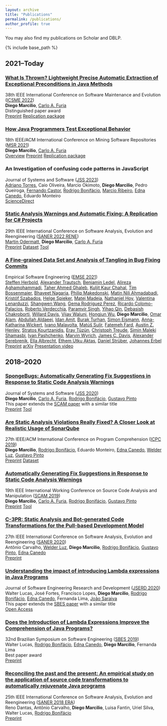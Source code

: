 ```yaml
---
layout: archive
title: "Publications"
permalink: /publications/
author_profile: true
---
```


You may also find my publications on
<i class="fab fa-fw fa-google" aria-hidden="true"></i>
<a href="https://scholar.google.com/citations?user=mFmiw14mkJEC" itemprop="sameAs" style="text-decoration:none;">Scholar</a>
and
<i class="ai ai-fw ai-dblp" aria-hidden="true"></i>
<a href="https://dblp.org/pers/hd/m/Marcilio:Diego" itemprop="sameAs" style="text-decoration:none;">DBLP</a>.

{% include base_path %}

## 2021–Today

### [What Is Thrown? Lightweight Precise Automatic Extraction of Exceptional Preconditions in Java Methods](https://dvmarcilio.github.io/papers/wit-icsme22.pdf)
38th IEEE International Conference on Software Maintenance and Evolution ([ICSME 2022](https://cyprusconferences.org/icsme2022/)) <br>
**Diego Marcilio**, [Carlo A. Furia](https://bugcounting.net/) <br>
<i class="fas fa-fw fa-star" aria-hidden="true"></i> Distinguished paper award<br />
<i class="fas fa-fw fa-file-pdf" aria-hidden="true"></i> [Preprint](https://dvmarcilio.github.io/papers/wit-icsme22.pdf)
<i class="fas fa-fw fa-copy" aria-hidden="true"></i> [Replication package](https://doi.org/10.6084/m9.figshare.19086992)

### [How Java Programmers Test Exceptional Behavior](https://dvmarcilio.github.io/msr21)
18th IEEE/ACM International Conference on Mining Software Repositories ([MSR 2021](https://2021.msrconf.org/track/msr-2021-technical-papers)) <br>
**Diego Marcilio**, [Carlo A. Furia](https://bugcounting.net/) <br>
<i class="fas fa-fw fa-file-alt" aria-hidden="true"></i> [Overview](https://dvmarcilio.github.io/msr21)
<i class="fas fa-fw fa-file-pdf" aria-hidden="true"></i> [Preprint](https://dvmarcilio.github.io/papers/msr2021.pdf)
<i class="fas fa-fw fa-copy" aria-hidden="true"></i> [Replication package](https://doi.org/10.6084/m9.figshare.13547561)

### An Investigation of confusing code patterns in JavaScript
Journal of Systems and Software ([JSS 2023](https://www.sciencedirect.com/journal/journal-of-systems-and-software)) <br>
[Adriano Torres](https://www.linkedin.com/in/adrianorftorres/),
Caio Oliveira,
Marcio Okimoto,
**Diego Marcilio**,
Pedro Queiroga,
[Fernando Castor](https://sites.google.com/a/cin.ufpe.br/castor/),
[Rodrigo Bonifácio](https://rbonifacio.github.io/),
[Marcio Ribeiro](https://sites.google.com/a/ic.ufal.br/marcio/),
[Edna Canedo](https://cic.unb.br/~ednacanedo/),
Eduardo Monteiro
<br>
<i class="fas fa-fw fa-link" aria-hidden="true"></i> [ScienceDirect](https://www.sciencedirect.com/science/article/pii/S0164121223001267)


### [Static Analysis Warnings and Automatic Fixing: A Replication for C# Projects](https://dvmarcilio.github.io/papers/odermatt-saner2022-rene.pdf)
29th IEEE International Conference on Software Analysis, Evolution and Reengineering ([SANER 2022 RENE](https://saner2022.uom.gr/negativerestrack)) <br>
[Martin Odermatt](https://github.com/marodev/), **Diego Marcilio**, [Carlo A. Furia](https://bugcounting.net/) <br>
<i class="fas fa-fw fa-file-pdf" aria-hidden="true"></i> [Preprint](https://dvmarcilio.github.io/papers/odermatt-saner2022-rene.pdf)
<i class="fas fa-fw fa-table" aria-hidden="true"></i> [Dataset](https://zenodo.org/record/5838454)
<i class="fab fa-fw fa-github-square"></i> [Tool](https://github.com/marodev/EagleRepair)

### [A Fine-grained Data Set and Analysis of Tangling in Bug Fixing Commits](https://dvmarcilio.github.io/papers/herbold-emse2021.pdf)
Empirical Software Engineering ([EMSE 2021](https://www.springer.com/journal/10664)) <br>
[Steffen Herbold](http://www.sherbold.de/),
[Alexander Trautsch](https://www.swe.informatik.uni-goettingen.de/staff/alexander-trautsch),
[Benjamin Ledel](https://www.swe.informatik.uni-goettingen.de/staff/benjamin-ledel),
[Alireza Aghamohammadi](https://www.linkedin.com/in/aaghamohammadi/),
[Taher Ahmed Ghaleb](https://taher-ghaleb.github.io/),
[Kuljit Kaur Chahal](https://dblp.org/pid/09/6071.html),
[Tim Bossenmaier](https://dblp.org/pid/278/8215.html),
[Bhaveet Nagaria](https://www.brunel.ac.uk/people/bhaveet-nagaria),
[Philip Makedonski](https://www.swe.informatik.uni-goettingen.de/staff/philip-makedonski),
[Matin Nili Ahmadabadi](https://dblp.org/pid/278/8173.html),
[Krist&oacute;f Szabados](https://dblp.org/pid/35/7512.html),
[Helge Spieker](https://hspieker.de/),
[Matej Madeja](https://madeja.github.io/),
[Nathaniel Hoy](https://www.brunel.ac.uk/people/nathaniel-hoy),
[Valentina Lenarduzzi](http://www.valentinalenarduzzi.it/),
[Shangwen Wang](https://shangwenwang.github.io/),
[Gema Rodriguez Perez](https://gemarodri.github.io/PersonalWeb/"),
[Ricardo Colomo-Palacios](http://www.rcolomo.com/),
[Roberto Verdecchia](https://robertoverdecchia.github.io/),
[Paramvir Singh](https://www.science.auckland.ac.nz/people/profile/psin750),
[Yihao Qin](https://ieeexplore.ieee.org/author/37088698707),
[Debasish Chakroborti](https://ise.usask.ca/team/),
[Willard Davis](https://dblp.org/pid/06/2831.html),
[Vijay Walunj](https://www.researchgate.net/profile/Vijay-Walunj),
[Hongjun Wu](https://dl.acm.org/profile/99659673069),
**Diego Marcilio**,
[Omar Alam](https://omaralam.org/),
[Abdullah Aldaeej](https://dblp.org/pid/179/8621.html),
[Idan Amit](https://dblp.org/pid/232/3057.html),
[Burak Turhan](https://turhanb.net/),
[Simon Eismann](https://se.informatik.uni-wuerzburg.de/software-engineering-group/staff/simon-eismann/),
[Anna-Katharina Wickert](https://www.stg.tu-darmstadt.de/main_stg/staff_stg/anna_katharina_wickert_1.en.jsp),
[Ivano Malavolta](http://www.ivanomalavolta.com/),
[Mat&uacute;&scaron; Sul&iacute;r](https://sulir.github.io/),
[Fatemeh Fard](https://cmps.ok.ubc.ca/about/contact/fatemeh-hendijani-fard/),
[Austin Z. Henley](http://web.eecs.utk.edu/~azh/),
[Stratos Kourtzanidis](https://www.linkedin.com/in/skourtzanidis/),
[Eray T&uuml;z&uuml;n](https://eraytuzun.com/index.html),
[Christoph Treude](https://ctreude.ca/),
[Simin Maleki Shamasbi](https://www.linkedin.com/in/siminmaleki/),
[Ivan Pashchenko](https://sites.google.com/g.unitn.it/pashchenko),
[Marvin Wyrich](https://www.iste.uni-stuttgart.de/institute/team/Wyrich/),
[James C. Davis](https://davisjam.github.io/),
[Alexander Serebrenik](https://www.win.tue.nl/~aserebre/),
[Ella Albrecht](https://www.swe.informatik.uni-goettingen.de/staff/ella-albrecht),
[Ethem Utku Aktas](http://myweb.sabanciuniv.edu/ethemutku/),
[Daniel Str&uuml;ber](https://www.danielstrueber.de/),
[Johannes Erbel](https://www.swe.informatik.uni-goettingen.de/staff/johannes-martin-erbel)
<br>
<i class="fas fa-fw fa-file-pdf" aria-hidden="true"></i> [Preprint](https://dvmarcilio.github.io/papers/herbold-emse2021.pdf)
<i class="ai ai-fw ai-arxiv" aria-hidden="true"></i> [arXiv](https://arxiv.org/abs/2011.06244)
<i class="fas fa-fw fa-video" aria-hidden="true"></i> [Presentation video](https://www.youtube.com/watch?v=JKYkw-nxE8M)

## 2018–2020

### [SpongeBugs: Automatically Generating Fix Suggestions in Response to Static Code Analysis Warnings](https://dvmarcilio.github.io/papers/jss20-spongebugs.pdf)
Journal of Systems and Software ([JSS 2020](https://www.journals.elsevier.com/journal-of-systems-and-software)) <br>
**Diego Marcilio**, [Carlo A. Furia](https://bugcounting.net/), [Rodrigo Bonifácio](https://rbonifacio.github.io/), [Gustavo Pinto](http://gustavopinto.org) <br>
This paper extends the [SCAM paper](https://dvmarcilio.github.io/papers/scam2019.pdf) with a similar title<br>
<i class="fas fa-fw fa-file-pdf" aria-hidden="true"></i> [Preprint](https://dvmarcilio.github.io/papers/jss20-spongebugs.pdf)
<i class="fab fa-fw fa-github-square"></i> [Tool](https://github.com/dvmarcilio/SpongeBugs/)

### [Are Static Analysis Violations Really Fixed? A Closer Look at Realistic Usage of SonarQube](https://dvmarcilio.github.io/papers/icpc2019.pdf)
27th IEEE/ACM International Conference on Program Comprehension ([ICPC 2019](https://conf.researchr.org/home/icpc-2019)) <br>
**Diego Marcilio**, [Rodrigo Bonifácio](https://rbonifacio.github.io/), Eduardo Monteiro, [Edna Canedo](https://cic.unb.br/~ednacanedo/), [Welder Luz](https://github.com/wweellddeerr), [Gustavo Pinto](http://gustavopinto.org) <br>
<i class="fas fa-fw fa-file-pdf" aria-hidden="true"></i> [Preprint](https://dvmarcilio.github.io/papers/icpc2019.pdf)
<i class="fas fa-fw fa-table" aria-hidden="true"></i> [Dataset](https://zenodo.org/record/2602039)

### [Automatically Generating Fix Suggestions in Response to Static Code Analysis Warnings](https://dvmarcilio.github.io/papers/scam2019.pdf)
19th IEEE International Working Conference on Source Code Analysis and Manipulation ([SCAM 2019](http://www.ieee-scam.org/2019)) <br>
**Diego Marcilio**, [Carlo A. Furia](https://bugcounting.net/), [Rodrigo Bonifácio](https://rbonifacio.github.io/), [Gustavo Pinto](http://gustavopinto.org) <br>
<i class="fas fa-fw fa-file-pdf" aria-hidden="true"></i> [Preprint](https://dvmarcilio.github.io/papers/scam2019.pdf)
<i class="fab fa-fw fa-github-square"></i> [Tool](https://github.com/dvmarcilio/SpongeBugs/)

### [C-3PR: Static Analysis and Bot-generated Code Transformations for the Pull-based Development Model](https://dvmarcilio.github.io/papers/saner2020.pdf)
27th IEEE International Conference on Software Analysis, Evolution and Reengineering ([SANER 2020](https://saner2020.csd.uwo.ca/)) <br>
Antônio Carvalho, [Welder Luz](https://github.com/wweellddeerr), **Diego Marcilio**, [Rodrigo Bonifácio](https://rbonifacio.github.io/), [Gustavo Pinto](http://gustavopinto.org), [Edna Canedo](https://cic.unb.br/~ednacanedo/) <br>
<i class="fas fa-fw fa-file-pdf" aria-hidden="true"></i> [Preprint](https://dvmarcilio.github.io/papers/saner2020.pdf)

### [Understanding the impact of introducing Lambda expressions in Java Programs](https://repositorium.sdum.uminho.pt/bitstream/1822/69124/1/Understanding.the.Impact.of.Introducing.Lambda.Expressions.in.Java.Programs.JSERD2020.pdf)
Journal of Software Engineering Research and Development ([JSERD 2020](https://sol.sbc.org.br/journals/index.php/jserd)) <br>
Walter Lucas, José Fortes, Francisco Lopes, **Diego Marcilio**, [Rodrigo Bonifácio](https://rbonifacio.github.io/), [Edna Canedo](https://cic.unb.br/~ednacanedo/), Fernanda Lima, [João Saraiva](https://haslab.uminho.pt/jas/) <br>
This paper extends the [SBES paper](https://dvmarcilio.github.io/papers/sbes2019.pdf) with a similar title<br>
<i class="fas fa-fw fa-file-pdf" aria-hidden="true"></i> [Open Access](https://repositorium.sdum.uminho.pt/bitstream/1822/69124/1/Understanding.the.Impact.of.Introducing.Lambda.Expressions.in.Java.Programs.JSERD2020.pdf)

### [Does the Introduction of Lambda Expressions Improve the Comprehension of Java Programs?](https://dvmarcilio.github.io/papers/sbes2019.pdf)
32nd Brazilian Symposium on Software Engineering ([SBES 2019](https://cbsoft2019.ufba.br/#/sbes)) <br>
Walter Lucas, [Rodrigo Bonifácio](https://rbonifacio.github.io/), [Edna Canedo](https://cic.unb.br/~ednacanedo/), **Diego Marcilio**, Fernanda Lima <br>
<i class="fas fa-fw fa-star" aria-hidden="true"></i> Best paper award<br />
<i class="fas fa-fw fa-file-pdf" aria-hidden="true"></i> [Preprint](https://dvmarcilio.github.io/papers/sbes2019.pdf)

### [Reconciling the past and the present: An empirical study on the application of source code transformations to automatically rejuvenate Java programs](https://dvmarcilio.github.io/papers/saner2018.pdf)
25th IEEE International Conference on Software Analysis, Evolution and Reengineering ([SANER 2018 ERA](http://saner.unimol.it/)) <br>
Reno Dantas, Antônio Carvalho, **Diego Marcilio**, Luisa Fantin, Uriel Silva, Walter Lucas, [Rodrigo Bonifácio](https://rbonifacio.github.io/) <br>
<i class="fas fa-fw fa-file-pdf" aria-hidden="true"></i> [Preprint](https://dvmarcilio.github.io/papers/saner2018.pdf)
